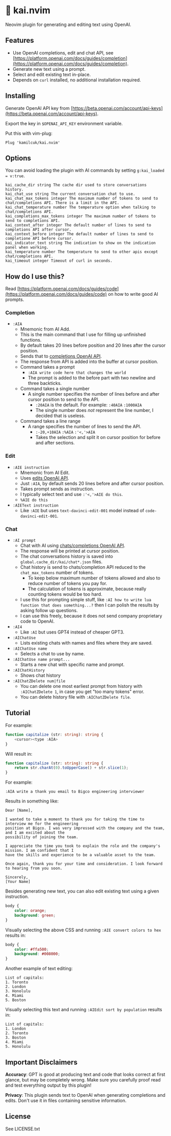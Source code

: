 # 🤖 kai.nvim

Neovim plugin for generating and editing text using OpenAI.

## Features

- Use OpenAI completions, edit and chat API, see
  [https://platform.openai.com/docs/guides/completion](https://platform.openai.com/docs/guides/completion).
- Generate new text using a prompt.
- Select and edit existing text in-place.
- Depends on `curl` installed, no additional installation required.

## Installing

Generate OpenAI API key from [https://beta.openai.com/account/api-keys](https://beta.openai.com/account/api-keys).

Export the key in `$OPENAI_API_KEY` environment variable.

Put this with vim-plug:

```vim
Plug 'kamilcuk/kai.nvim'
```

## Options

You can avoid loading the plugin with AI commands by setting `g:kai_loaded = v:true`.

```
kai_cache_dir string The cache dir used to store conversations history.
kai_chat_use string The current conversation chat to use.
kai_chat_max_tokens integer The maximum number of tokens to send to chat/completions API. There is a limit in the API.
kai_chat_temperature number The temperature option when talking to chat/completions API.
kai_completions_max_tokens integer The maximum number of tokens to send to completions API.
kai_context_after integer The default number of lines to send to completions API after cursor.
kai_context_before integer The default number of lines to send to completione API before cursor.
kai_indicator_text string The indication to show on the indication panel when working.
kai_temperature number The temperature to send to other apis except chat/completions API.
kai_timeout integer Timeout of curl in seconds.
```

## How do I use this?

Read [https://platform.openai.com/docs/guides/code](https://platform.openai.com/docs/guides/code)
on how to write good AI prompts.

### Completion

- `:AIA`
    - Mnemonic from AI Add.
    - This is the main command that I use for filling up unfinished functions.
    - By default takes 20 lines before position and 20 lines after the cursor position.
    - Sends that to [completions OpenAI API](https://platform.openai.com/docs/api-reference/completions).
    - The response from API is added into the buffer at cursor position.
    - Command takes a prompt
        - `:AIA write code here that changes the world`
        - The prompt is added to the before part with two newline and three backticks.
    - Command takes a single number
        - A single number specifies the number of lines before and after cursor position to send to the API.
            - `:20AIA` is the default. For example: `:40AIA` `:1000AIA`
            - The single number does _not_ represent the line number, I decided that is useless.
    - Command takes a line range
        - A range specifies the number of lines to send the API.
            - `:-20,+10AIA` `:%AIA` `:'<,'>AIA`
            - Takes the selection and split it on cursor position for before and after sections.

### Edit

- `:AIE instruction`
    - Mnemonic from AI Edit.
    - Uses [edits OpenAI API](https://platform.openai.com/docs/api-reference/moderations).
    - Just `:AIA`, by default sends 20 lines before and after cursor position.
    - Takes prompt sends as instruction.
    - I typically select text and use `:'<,'>AIE do this`.
    - `%AIE do this`
- `:AIEText instruction`
    - Like `:AIE` but uses `text-davinci-edit-001` model instead of `code-davinci-edit-001`.

### Chat

- `:AI prompt`
    - Chat with AI using [chats/completions OpenAI API](https://platform.openai.com/docs/api-reference/chat/create).
    - The response will be printed at cursor position.
    - The chat conversations history is saved into `global.cache_dir/kai/chat*.json` files.
    - Chat history is send to chats/completion API reduced to the `chat_max_tokens` number of tokens.
        - To keep below maximum number of tokens allowed and also to reduce number of tokens you pay for.
        - The calculation of tokens is approximate, because really counting tokens would be too hard.
    - I use this for prompting simple stuff, like `:AI how to write lua function that does something...?`
      then I can polish the results by asking follow up questions.
    - I can use this freely, because it does not send company proprietary code to OpenAI.
- `:AI4`
    - Like `:AI` but uses GPT4 instead of cheaper GPT3.
- `:AIChatUse`
    - Lists existing chats with names and files where they are saved.
- `:AIChatUse name`
    - Selects a chat to use by name.
- `:AIChatUse name prompt...`
    - Starts a new chat with specific name and prompt.
- `:AIChatHistory`
    - Shows chat history
- `:AIChatZDelete num|file`
    - You can delete one most earliest prompt from history with `:AIChatZDelete 1`, in case you get "too many tokens" error.
    - You can delete history file with `:AIChatZDelete file`.

## Tutorial

For example:

```typescript
function capitalize (str: string): string {
    <cursor><type :AIA>
}
```

Will result in:

```typescript
function capitalize (str: string): string {
    return str.charAt(0).toUpperCase() + str.slice(1);
}
```

For example:

```
:AIA write a thank you email to Bigco engineering interviewer
```

Results in something like:

```
Dear [Name],

I wanted to take a moment to thank you for taking the time to interview me for the engineering
position at Bigco. I was very impressed with the company and the team, and I am excited about the
possibility of joining the team.

I appreciate the time you took to explain the role and the company's mission. I am confident that I
have the skills and experience to be a valuable asset to the team.

Once again, thank you for your time and consideration. I look forward to hearing from you soon.

Sincerely,
[Your Name]
```

Besides generating new text, you can also edit existing text using a given instruction.

```css
body {
    color: orange;
    background: green;
}
```

Visually selecting the above CSS and running `:AIE convert colors to hex` results in:

```css
body {
    color: #ffa500;
    background: #008000;
}
```

Another example of text editing:

```
List of capitals:
1. Toronto
2. London
3. Honolulu
4. Miami
5. Boston
```

Visually selecting this text and running `:AIEdit sort by population` results in:

```
List of capitals:
1. London
2. Toronto
3. Boston
4. Miami
5. Honolulu
```

## Important Disclaimers

**Accuracy**: GPT is good at producing text and code that looks correct at first glance, but may be
completely wrong. Make sure you carefully proof read and test everything output by this plugin!

**Privacy**: This plugin sends text to OpenAI when generating completions and edits. Don't use it in
files containing sensitive information.

## License

See LICENSE.txt
